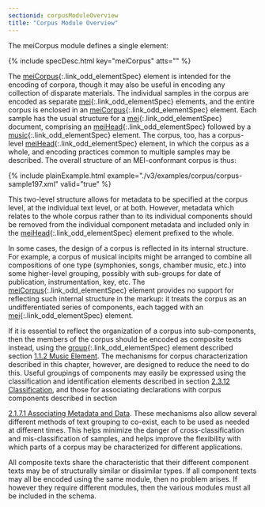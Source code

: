 ```yaml
---
sectionid: corpusModuleOverview
title: "Corpus Module Overview"
---
```




The meiCorpus module defines a single element:



{% include specDesc.html key="meiCorpus" atts="" %}



The [meiCorpus](/v3/elements/meiCorpus.html){:.link_odd_elementSpec} element is intended for the encoding of corpora, though
it may also be useful in encoding any collection of disparate materials. The individual
samples in the corpus are encoded as separate [mei](/v3/elements/mei.html){:.link_odd_elementSpec} elements, and the
entire corpus is enclosed in an [meiCorpus](/v3/elements/meiCorpus.html){:.link_odd_elementSpec} element. Each sample has the
usual structure for a [mei](/v3/elements/mei.html){:.link_odd_elementSpec} document, comprising an [meiHead](/v3/elements/meiHead.html){:.link_odd_elementSpec} followed by a [music](/v3/elements/music.html){:.link_odd_elementSpec} element. The corpus, too, has a
corpus-level [meiHead](/v3/elements/meiHead.html){:.link_odd_elementSpec} element, in which the corpus as a whole, and
encoding practices common to multiple samples may be described. The overall structure
of an
MEI-conformant corpus is thus:

{% include plainExample.html example="./v3/examples/corpus/corpus-sample197.xml" valid="true" %}

This two-level structure allows for metadata to be specified at the corpus level,
at the
individual text level, or at both. However, metadata which relates to the whole corpus
rather
than to its individual components should be removed from the individual component
metadata and
included only in the [meiHead](/v3/elements/meiHead.html){:.link_odd_elementSpec} element prefixed to the whole.

In some cases, the design of a corpus is reflected in its internal structure. For
example, a
corpus of musical incipits might be arranged to combine all compositions of one type
(symphonies, songs, chamber music, etc.) into some higher-level grouping, possibly
with
sub-groups for date of publication, instrumentation, key, etc. The [meiCorpus](/v3/elements/meiCorpus.html){:.link_odd_elementSpec} element provides no support for reflecting such internal structure in the
markup: it treats the corpus as an undifferentiated series of components, each tagged
with an
[mei](/v3/elements/mei.html){:.link_odd_elementSpec} element.

If it is essential to reflect the organization of a corpus into sub-components, then
the
members of the corpus should be encoded as composite texts instead, using the [group](/v3/elements/group.html){:.link_odd_elementSpec} element described section <a class="link_ptr" title="Music Element" href="/v3/guidelines/shared.html#sharedMusicElement">1.1.2 Music Element</a>. The mechanisms
for corpus characterization described in this chapter, however, are designed to reduce
the
need to do this. Useful groupings of components may easily be expressed using the
classification and identification elements described in section 
<a class="link_ptr" title="Classification" href="/v3/guidelines/header.html#headerWorkClass">2.3.12 Classification</a>, and those for associating declarations with corpus components described in section

<a class="link_ptr" title="Associating Metadata and Data" href="/v3/guidelines/header.html#headerAssociatingMetadataAndData">2.1.7.1 Associating Metadata and Data</a>. These mechanisms also allow several different
methods of text grouping to co-exist, each to be used as needed at different times.
This helps
minimize the danger of cross-classification and mis-classification of samples, and
helps
improve the flexibility with which parts of a corpus may be characterized for different
applications.

All composite texts share the characteristic that their different component texts
may be of
structurally similar or dissimilar types. If all component texts may all be encoded
using the
same module, then no problem arises. If however they require different modules, then
the
various modules must all be included in the schema. 



